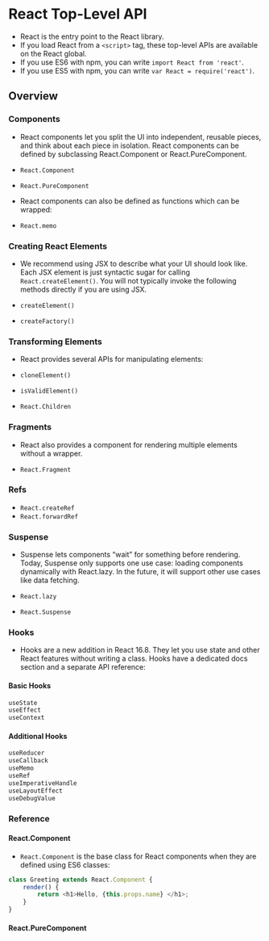 # React Top-Level API

* React is the entry point to the React library. 
* If you load React from a `<script>` tag, these top-level APIs are available on the React global. 
* If you use ES6 with npm, you can write `import React from 'react'`. 
* If you use ES5 with npm, you can write `var React = require('react')`.

## Overview

### Components

* React components let you split the UI into independent, reusable pieces, and think about each piece in isolation. React components can be defined by subclassing React.Component or React.PureComponent.

* `React.Component`
* `React.PureComponent`

* React components can also be defined as functions which can be wrapped:

* `React.memo`

### Creating React Elements

* We recommend using JSX to describe what your UI should look like. Each JSX element is just syntactic sugar for calling `React.createElement()`. You will not typically invoke the following methods directly if you are using JSX.

* `createElement()`
* `createFactory()`


### Transforming Elements

* React provides several APIs for manipulating elements:

* `cloneElement()`
* `isValidElement()`
* `React.Children`


### Fragments

* React also provides a component for rendering multiple elements without a wrapper.

* `React.Fragment`


### Refs

* `React.createRef`
* `React.forwardRef`

### Suspense

* Suspense lets components “wait” for something before rendering. Today, Suspense only supports one use case: loading components dynamically with React.lazy. In the future, it will support other use cases like data fetching.

* `React.lazy`
* `React.Suspense`

### Hooks
* Hooks are a new addition in React 16.8. They let you use state and other React features without writing a class. Hooks have a dedicated docs section and a separate API reference:

#### Basic Hooks

```ts
useState
useEffect
useContext
```

#### Additional Hooks

```ts
useReducer
useCallback
useMemo
useRef
useImperativeHandle
useLayoutEffect
useDebugValue
```

### Reference

#### React.Component

* `React.Component` is the base class for React components when they are defined using ES6 classes:

```ts
class Greeting extends React.Component {
    render() {
        return <h1>Hello, {this.props.name} </h1>;
    }
}
```

#### React.PureComponent
